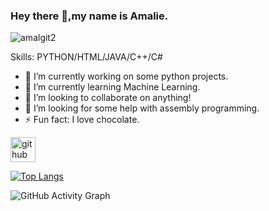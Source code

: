 ### Hey there 👋,my name is Amalie.

![amalgit2](https://user-images.githubusercontent.com/75434427/166486358-2b4e6a3f-f078-4620-9a08-d1998bdd5eaf.png)

Skills: PYTHON/HTML/JAVA/C++/C#

- 🔭 I’m currently working on some python projects. 
- 🌱 I’m currently learning Machine Learning. 
- 👯 I’m looking to collaborate on anything! 
- 🤔 I’m looking for some help with assembly programming. 
- ⚡ Fun fact: I love chocolate. 


[<img src='https://cdn.jsdelivr.net/npm/simple-icons@3.0.1/icons/github.svg' alt='github' height='40'>](https://github.com/amalie11)  

[![Top Langs](https://github-readme-stats.vercel.app/api/top-langs/?username=amalie11)](https://github.com/anuraghazra/github-readme-stats)

![GitHub Activity Graph](https://activity-graph.herokuapp.com/graph?username=amalie11)  



